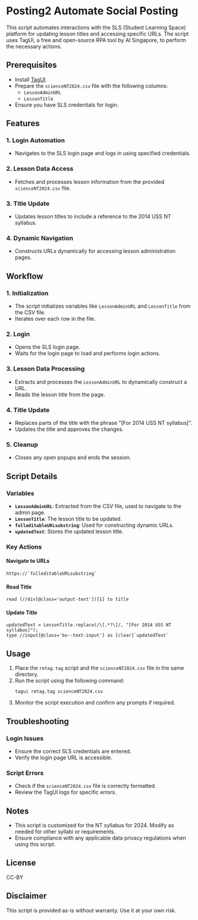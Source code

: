 # Posting2 Automate Social Posting

This script automates interactions with the SLS (Student Learning Space) platform for updating lesson titles and accessing specific URLs. The script uses TagUI, a free and open-source RPA tool by AI Singapore, to perform the necessary actions.

## Prerequisites

- Install [TagUI](https://github.com/kelaberetiv/TagUI).
- Prepare the `scienceNT2024.csv` file with the following columns:
  - `LessonAdminURL`
  - `LessonTitle`
- Ensure you have SLS credentials for login.

## Features

### 1. Login Automation
- Navigates to the SLS login page and logs in using specified credentials.

### 2. Lesson Data Access
- Fetches and processes lesson information from the provided `scienceNT2024.csv` file.

### 3. Title Update
- Updates lesson titles to include a reference to the 2014 USS NT syllabus.

### 4. Dynamic Navigation
- Constructs URLs dynamically for accessing lesson administration pages.

## Workflow

### 1. Initialization
- The script initializes variables like `LessonAdminURL` and `LessonTitle` from the CSV file.
- Iterates over each row in the file.

### 2. Login
- Opens the SLS login page.
- Waits for the login page to load and performs login actions.

### 3. Lesson Data Processing
- Extracts and processes the `LessonAdminURL` to dynamically construct a URL.
- Reads the lesson title from the page.

### 4. Title Update
- Replaces parts of the title with the phrase "[For 2014 USS NT syllabus]".
- Updates the title and approves the changes.

### 5. Cleanup
- Closes any open popups and ends the session.

## Script Details

### Variables

- **`LessonAdminURL`**: Extracted from the CSV file, used to navigate to the admin page.
- **`LessonTitle`**: The lesson title to be updated.
- **`fulleditableURLsubstring`**: Used for constructing dynamic URLs.
- **`updatedText`**: Stores the updated lesson title.

### Key Actions

#### Navigate to URLs
```
https://`fulleditableURLsubstring`
```

#### Read Title
```
read (//div[@class='output-text'])[1] to title
```

#### Update Title
```
updatedText = LessonTitle.replace(/\[.*?\]/, "[For 2014 USS NT syllabus]");
type //input[@class='bx--text-input'] as [clear]`updatedText`
```

## Usage

1. Place the `retag.tag` script and the `scienceNT2024.csv` file in the same directory.
2. Run the script using the following command:
   ```
   tagui retag.tag scienceNT2024.csv
   ```
3. Monitor the script execution and confirm any prompts if required.

## Troubleshooting

### Login Issues
- Ensure the correct SLS credentials are entered.
- Verify the login page URL is accessible.

### Script Errors
- Check if the `scienceNT2024.csv` file is correctly formatted.
- Review the TagUI logs for specific errors.

## Notes

- This script is customized for the NT syllabus for 2024. Modify as needed for other syllabi or requirements.
- Ensure compliance with any applicable data privacy regulations when using this script.

## License

CC-BY

## Disclaimer
This script is provided as-is without warranty. Use it at your own risk.


